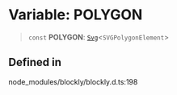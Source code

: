 # Variable: POLYGON

> `const` **POLYGON**: [`Svg`](../index.md)\<`SVGPolygonElement`\>

## Defined in

node_modules/blockly/blockly.d.ts:198
